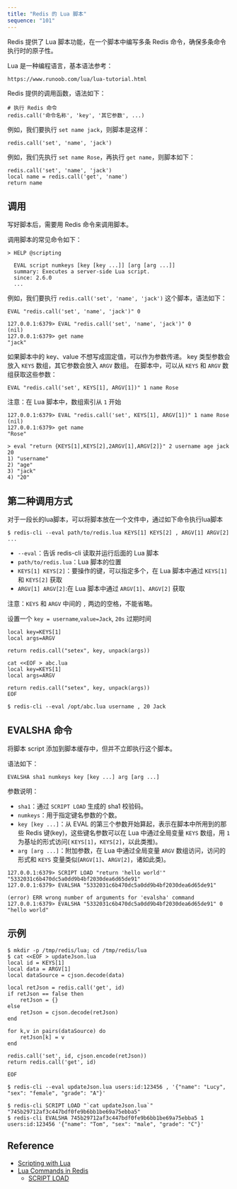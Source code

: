 ```yaml
---
title: "Redis 的 Lua 脚本"
sequence: "101"
---
```


Redis 提供了 Lua 脚本功能，在一个脚本中编写多条 Redis 命令，确保多条命令执行时的原子性。

Lua 是一种编程语言，基本语法参考：

```text
https://www.runoob.com/lua/lua-tutorial.html
```

Redis 提供的调用函数，语法如下：

```text
# 执行 Redis 命令
redis.call('命令名称', 'key', '其它参数', ...)
```

例如，我们要执行 `set name jack`，则脚本是这样：

```text
redis.call('set', 'name', 'jack')
```

例如，我们先执行 `set name Rose`，再执行 `get name`，则脚本如下：

```text
redis.call('set', 'name', 'jack')
local name = redis.call('get', 'name')
return name
```

## 调用

写好脚本后，需要用 Redis 命令来调用脚本。

调用脚本的常见命令如下：

```text
> HELP @scripting

  EVAL script numkeys [key [key ...]] [arg [arg ...]]
  summary: Executes a server-side Lua script.
  since: 2.6.0
  ...
```

例如，我们要执行 `redis.call('set', 'name', 'jack')` 这个脚本，语法如下：

```text
EVAL "redis.call('set', 'name', 'jack')" 0
```

```text
127.0.0.1:6379> EVAL "redis.call('set', 'name', 'jack')" 0
(nil)
127.0.0.1:6379> get name
"jack"
```

如果脚本中的 key、value 不想写成固定值，可以作为参数传递。
key 类型参数会放入 `KEYS` 数组，其它参数会放入 `ARGV` 数组。
在脚本中，可以从 `KEYS` 和 `ARGV` 数组获取这些参数：

```text
EVAL "redis.call('set', KEYS[1], ARGV[1])" 1 name Rose
```

注意：在 Lua 脚本中，数组索引从 `1` 开始

```text
127.0.0.1:6379> EVAL "redis.call('set', KEYS[1], ARGV[1])" 1 name Rose
(nil)
127.0.0.1:6379> get name
"Rose"
```

```text
> eval "return {KEYS[1],KEYS[2],2ARGV[1],ARGV[2]}" 2 username age jack 20
1) "username"
2) "age"
3) "jack"
4) "20"
```

## 第二种调用方式

对于一段长的lua脚本，可以将脚本放在一个文件中，通过如下命令执行lua脚本

```text
$ redis-cli --eval path/to/redis.lua KEYS[1] KEYS[2] , ARGV[1] ARGV[2] ...
```

- `--eval`：告诉 redis-cli 读取并运行后面的 Lua 脚本
- `path/to/redis.lua`：Lua 脚本的位置
- `KEYS[1] KEYS[2]`：要操作的键，可以指定多个，在 Lua 脚本中通过 `KEYS[1]` 和 `KEYS[2]` 获取
- `ARGV[1] ARGV[2]`:在 Lua 脚本中通过 `ARGV[1]`、`ARGV[2]` 获取

注意：`KEYS` 和 `ARGV` 中间的 `,` 两边的空格，不能省略。

设置一个 `key = username`,`value=Jack`, `20s` 过期时间

```text
local key=KEYS[1] 
local args=ARGV 

return redis.call("setex", key, unpack(args))
```

```text
cat <<EOF > abc.lua
local key=KEYS[1] 
local args=ARGV

return redis.call("setex", key, unpack(args))
EOF
```

```text
$ redis-cli --eval /opt/abc.lua username , 20 Jack
```

## EVALSHA 命令

将脚本 script 添加到脚本缓存中，但并不立即执行这个脚本。

语法如下：

```text
EVALSHA sha1 numkeys key [key ...] arg [arg ...]
```


参数说明：

- `sha1`：通过 `SCRIPT LOAD` 生成的 sha1 校验码。
- `numkeys`：用于指定键名参数的个数。
- `key [key ...]`：从 EVAL 的第三个参数开始算起，表示在脚本中所用到的那些 Redis 键(key)，这些键名参数可以在 Lua 中通过全局变量 `KEYS` 数组，用 `1` 为基址的形式访问( `KEYS[1]`，`KEYS[2]`，以此类推)。
- `arg [arg ...]`：附加参数，在 Lua 中通过全局变量 `ARGV` 数组访问，访问的形式和 `KEYS` 变量类似(`ARGV[1]`、`ARGV[2]`，诸如此类)。

```text
127.0.0.1:6379> SCRIPT LOAD "return 'hello world'"
"5332031c6b470dc5a0dd9b4bf2030dea6d65de91"
127.0.0.1:6379> EVALSHA "5332031c6b470dc5a0dd9b4bf2030dea6d65de91"

(error) ERR wrong number of arguments for 'evalsha' command
127.0.0.1:6379> EVALSHA "5332031c6b470dc5a0dd9b4bf2030dea6d65de91" 0
"hello world"
```

## 示例

```text
$ mkdir -p /tmp/redis/lua; cd /tmp/redis/lua
$ cat <<EOF > updateJson.lua
local id = KEYS[1]
local data = ARGV[1]
local dataSource = cjson.decode(data)

local retJson = redis.call('get', id)
if retJson == false then
    retJson = {}
else
    retJson = cjson.decode(retJson)
end

for k,v in pairs(dataSource) do
    retJson[k] = v
end

redis.call('set', id, cjson.encode(retJson))
return redis.call('get', id)

EOF
```

```text
$ redis-cli --eval updateJson.lua users:id:123456 , '{"name": "Lucy", "sex": "female", "grade": "A"}'
```

```text
$ redis-cli SCRIPT LOAD "`cat updateJson.lua`"
"745b29712af3c447bdf0fe9b6bb1be69a75ebba5"
$ redis-cli EVALSHA 745b29712af3c447bdf0fe9b6bb1be69a75ebba5 1 users:id:123456 '{"name": "Tom", "sex": "male", "grade": "C"}'
```

## Reference

- [Scripting with Lua](https://redis.io/docs/interact/programmability/eval-intro/)
- [Lua Commands in Redis](https://redis.io/commands/?group=scripting)
  - [SCRIPT LOAD](https://redis.io/commands/script-load/)

